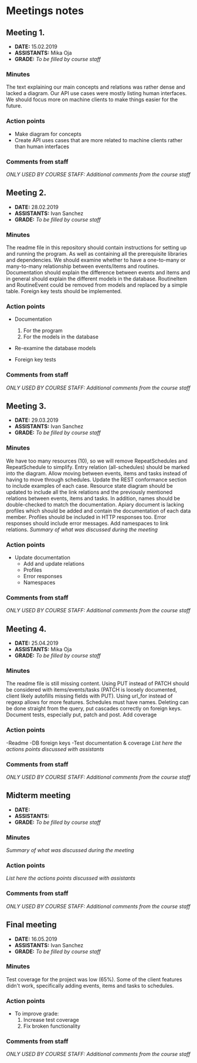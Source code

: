 # Meetings notes

## Meeting 1.
* **DATE:** 15.02.2019
* **ASSISTANTS:** Mika Oja
* **GRADE:** *To be filled by course staff*

### Minutes
The text explaining our main concepts and relations was rather dense and lacked a diagram. Our API use cases were mostly listing human interfaces. We should focus more on machine clients to make things easier for the future.

### Action points
* Make diagram for concepts
* Create API uses cases that are more related to machine clients rather than human interfaces


### Comments from staff
*ONLY USED BY COURSE STAFF: Additional comments from the course staff*

## Meeting 2.
* **DATE:** 28.02.2019
* **ASSISTANTS:** Ivan Sanchez
* **GRADE:** *To be filled by course staff*

### Minutes
The readme file in this repository should contain instructions for setting up and running the program.
As well as containing all the prerequisite libraries and dependencies.
We should examine whether to have a one-to-many or many-to-many relationship between events/items and routines.
Documentation should explain the difference between events and items and in general should explain the different
models in the database.
RoutineItem and RoutineEvent could be removed from models and replaced by a simple table.
Foreign key tests should be implemented.

### Action points
* Documentation
  1. For the program
  2. For the models in the database

* Re-examine the database models
* Foreign key tests


### Comments from staff
*ONLY USED BY COURSE STAFF: Additional comments from the course staff*

## Meeting 3.
* **DATE:** 29.03.2019
* **ASSISTANTS:** Ivan Sanchez
* **GRADE:** *To be filled by course staff*

### Minutes
We have too many resources (10), so we will remove RepeatSchedules and RepeatSchedule to simplify.
Entry relation (all-schedules) should be marked into the diagram.
Allow moving between events, items and tasks instead of having to move through schedules.
Update the REST conformance section to include examples of each case.
Resource state diagram should be updated to include all the link relations and the previously mentioned relations between events, items and tasks. In addition, names should be double-checked to match the documentation.
Apiary document is lacking profiles which should be added and contain the documentation of each data member. Profiles should be included in HTTP responses too.
Error responses should include error messages.
Add namespaces to link relations.
*Summary of what was discussed during the meeting*

### Action points
* Update documentation
	- Add and update relations
	- Profiles
	- Error responses
	- Namespaces

### Comments from staff
*ONLY USED BY COURSE STAFF: Additional comments from the course staff*

## Meeting 4.
* **DATE:** 25.04.2019
* **ASSISTANTS:** Mika Oja
* **GRADE:** *To be filled by course staff*

### Minutes
The readme file is still missing content. Using PUT instead of PATCH should be considered with items/events/tasks (PATCH is loosely documented, client likely autofills missing fields with PUT).
Using url_for instead of regexp allows for more features.
Schedules must have names.
Deleting can be done straight from the query, put cascades correctly on foreign keys.
Document tests, especially put, patch and post.
Add coverage


### Action points
-Readme
-DB foreign keys
-Test documentation & coverage
*List here the actions points discussed with assistants*


### Comments from staff
*ONLY USED BY COURSE STAFF: Additional comments from the course staff*

## Midterm meeting
* **DATE:**
* **ASSISTANTS:**
* **GRADE:** *To be filled by course staff*

### Minutes
*Summary of what was discussed during the meeting*

### Action points
*List here the actions points discussed with assistants*


### Comments from staff
*ONLY USED BY COURSE STAFF: Additional comments from the course staff*


## Final meeting
* **DATE:** 16.05.2019
* **ASSISTANTS:** Ivan Sanchez
* **GRADE:** *To be filled by course staff*

### Minutes
Test coverage for the project was low (65%). Some of the client features didn't work, specifically adding events, items and tasks to schedules.

### Action points
* To improve grade:
  1. Increase test coverage
  2. Fix broken functionality


### Comments from staff
*ONLY USED BY COURSE STAFF: Additional comments from the course staff*

